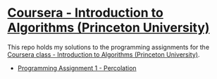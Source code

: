 # [Coursera - Introduction to Algorithms (Princeton University)](https://www.coursera.org/learn/introduction-to-algorithms/home/welcome)

This repo holds my solutions to the programming assignments for the [Coursera class - Introduction to Algorithms (Princeton University)](https://www.coursera.org/learn/introduction-to-algorithms/home/welcome).

* [Programming Assignment 1 - Percolation](assignment1-percolation/README.md)
